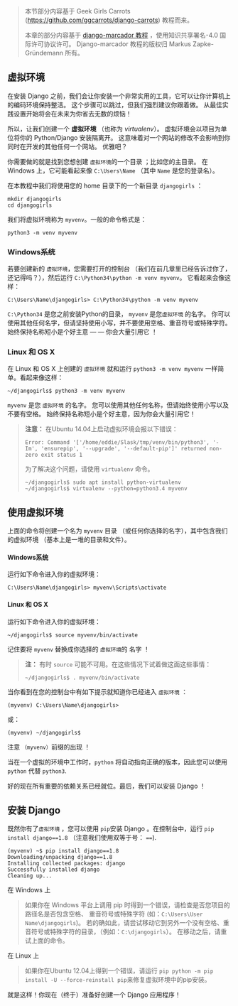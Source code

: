 > 本节部分内容基于 Geek Girls Carrots (https://github.com/ggcarrots/django-carrots) 教程而来。
> 
> 本章的部分内容基于 [django-marcador 教程](http://django-marcador.keimlink.de/) ，使用知识共享署名-4.0 国际许可协议许可。 Django-marcador 教程的版权归 Markus Zapke-Gründemann 所有。

## 虚拟环境

在安装 Django 之前，我们会让你安装一个非常实用的工具，它可以让你计算机上的编码环境保持整洁。 这个步骤可以跳过，但我们强烈建议你跟着做。 从最佳实践设置开始将会在未来为你省去无数的烦恼！

所以，让我们创建一个 **虚拟环境** （也称为 *virtualenv*）。 虚拟环境会以项目为单位将你的 Python/Django 安装隔离开。 这意味着对一个网站的修改不会影响到你同时在开发的其他任何一个网站。 优雅吧？

你需要做的就是找到您想创建 `虚拟环境`的一个目录 ；比如您的主目录。 在 Windows 上，它可能看起来像 `C:\Users\Name` （其中 `Name` 是您的登录名）。

在本教程中我们将使用您的 home 目录下的一个新目录 `djangogirls` ：

    mkdir djangogirls
    cd djangogirls
    

我们将虚拟环境称为 `myvenv`。一般的命令格式是：

    python3 -m venv myvenv
    

### Windows系统

若要创建新的 `虚拟环境`，您需要打开的控制台 （我们在前几章里已经告诉过你了，还记得吗？），然后运行 `C:\Python34\python -m venv myvenv`。 它看起来会像这样：

    C:\Users\Name\djangogirls> C:\Python34\python -m venv myvenv
    

`C:\Python34` 是您之前安装Python的目录， `myvenv` 是您`虚拟环境` 的名字。 你可以使用其他任何名字，但请坚持使用小写，并不要使用空格、重音符号或特殊字符。 始终保持名称短小是个好主意 — — 你会大量引用它 ！

### Linux 和 OS X

在 Linux 和 OS X 上创建的 `虚拟环境` 就和运行 `python3 -m venv myvenv` 一样简单。看起来像这样：

    ~/djangogirls$ python3 -m venv myvenv
    

`myvenv` 是您 `虚拟环境` 的名字。 您可以使用其他任何名称，但请始终使用小写以及不要有空格。 始终保持名称短小是个好主意，因为你会大量引用它！

> **注意：** 在Ubuntu 14.04上启动虚拟环境会报以下错误：
> 
>     Error: Command '['/home/eddie/Slask/tmp/venv/bin/python3', '-Im', 'ensurepip', '--upgrade', '--default-pip']' returned non-zero exit status 1
>     
> 
> 为了解决这个问题，请使用 `virtualenv` 命令。
> 
>     ~/djangogirls$ sudo apt install python-virtualenv
>     ~/djangogirls$ virtualenv --python=python3.4 myvenv
>     

## 使用虚拟环境

上面的命令将创建一个名为 `myvenv` 目录 （或任何你选择的名字），其中包含我们的虚拟环境 （基本上是一堆的目录和文件）。

#### Windows系统

运行如下命令进入你的虚拟环境：

    C:\Users\Name\djangogirls> myvenv\Scripts\activate
    

#### Linux 和 OS X

运行如下命令进入你的虚拟环境：

    ~/djangogirls$ source myvenv/bin/activate
    

记住要将 `myvenv` 替换成你选择的 `虚拟环境`的 名字 ！

> **注：** 有时 `source` 可能不可用。在这些情况下试着做这面这些事情：
> 
>     ~/djangogirls$ . myvenv/bin/activate
>     

当你看到在您的控制台中有如下提示就知道你已经进入 `虚拟环境` ：

    (myvenv) C:\Users\Name\djangogirls>
    

或：

    (myvenv) ~/djangogirls$
    

注意 `（myvenv）`前缀的出现 ！

当在一个虚拟的环境中工作时，`python` 将自动指向正确的版本，因此您可以使用 `python` 代替 `python3`.

好的现在所有重要的依赖关系已经就位。最后，我们可以安装 Django ！

## 安装 Django

既然你有了`虚拟环境` ，您可以使用 `pip`安装 Django 。在控制台中，运行 `pip install django==1.8` （注意我们使用双等于号： `==`).

    (myvenv) ~$ pip install django==1.8
    Downloading/unpacking django==1.8
    Installing collected packages: django
    Successfully installed django
    Cleaning up...
    

在 Windows 上

> 如果你在 Windows 平台上调用 pip 时得到一个错误，请检查是否您项目的路径名是否包含空格、 重音符号或特殊字符 (如：`C:\Users\User Name\djangogirls`)。 若的确如此，请尝试移动它到另外一个没有空格、重音符号或特殊字符的目录，（例如：`C:\djangogirls`）。 在移动之后，请重试上面的命令。

在 Linux 上

> 如果你在Ubuntu 12.04上得到一个错误，请运行 `pip python -m pip install -U --force-reinstall pip`来修复虚拟环境中的pip安装。

就是这样！你现在（终于）准备好创建一个 Django 应用程序！
